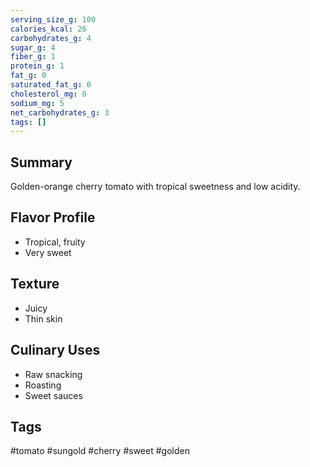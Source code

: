 ```yaml
---
serving_size_g: 100
calories_kcal: 26
carbohydrates_g: 4
sugar_g: 4
fiber_g: 1
protein_g: 1
fat_g: 0
saturated_fat_g: 0
cholesterol_mg: 0
sodium_mg: 5
net_carbohydrates_g: 3
tags: []
---
```

## Summary
Golden-orange cherry tomato with tropical sweetness and low acidity.

## Flavor Profile
- Tropical, fruity
- Very sweet

## Texture
- Juicy
- Thin skin

## Culinary Uses
- Raw snacking
- Roasting
- Sweet sauces

## Tags
#tomato #sungold #cherry #sweet #golden